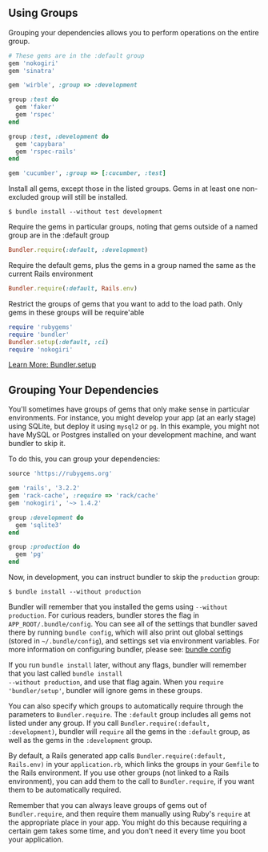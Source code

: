 ## Using Groups

Grouping your dependencies allows you
to perform operations on the entire
group.

~~~ ruby
# These gems are in the :default group
gem 'nokogiri'
gem 'sinatra'

gem 'wirble', :group => :development

group :test do
  gem 'faker'
  gem 'rspec'
end

group :test, :development do
  gem 'capybara'
  gem 'rspec-rails'
end

gem 'cucumber', :group => [:cucumber, :test]
~~~

Install all gems, except those in the
listed groups. Gems in at least one
non-excluded group will still be installed.

    $ bundle install --without test development

Require the gems in particular groups,
noting that gems outside of a named group
are in the :default group

~~~ ruby
Bundler.require(:default, :development)
~~~

Require the default gems, plus the gems
in a group named the same as the current
Rails environment

~~~ ruby
Bundler.require(:default, Rails.env)
~~~

Restrict the groups of gems that you
want to add to the load path. Only gems
in these groups will be require'able

~~~ ruby
require 'rubygems'
require 'bundler'
Bundler.setup(:default, :ci)
require 'nokogiri'
~~~

<a class="btn btn-primary" href="/bundler_setup.html">Learn More: Bundler.setup</a>

## Grouping Your Dependencies

You'll sometimes have groups of gems that only make sense in particular environments.
For instance, you might develop your app (at an early stage) using SQLite, but deploy it
using <code>mysql2</code> or <code>pg</code>. In this example, you might not have MySQL
or Postgres installed on your development machine, and want bundler to skip it.

To do this, you can group your dependencies:

~~~ ruby
source 'https://rubygems.org'

gem 'rails', '3.2.2'
gem 'rack-cache', :require => 'rack/cache'
gem 'nokogiri', '~> 1.4.2'

group :development do
  gem 'sqlite3'
end

group :production do
  gem 'pg'
end
~~~

Now, in development, you can instruct bundler to skip the <code>production</code> group:

    $ bundle install --without production

Bundler will remember that you installed the gems using <code>--without
production</code>. For curious readers, bundler stores the flag in
<code>APP_ROOT/.bundle/config</code>. You can see all of the settings that bundler saved
there by running <code>bundle config</code>, which will also print out global settings
(stored in <code>~/.bundle/config</code>), and settings set via environment variables.
For more information on configuring bundler, please see:
[bundle config](/bundle_config.html)

If you run <code>bundle install</code> later, without any flags, bundler will remember
that you last called <code>bundle install --without production</code>, and use that flag
again. When you <code>require 'bundler/setup'</code>, bundler will ignore gems in these
groups.

You can also specify which groups to automatically require through the parameters to
<code>Bundler.require</code>. The <code>:default</code> group includes all gems not
listed under any group. If you call <code>Bundler.require(:default, :development)</code>,
bundler will <code>require</code> all the gems in the <code>:default</code> group, as
well as the gems in the <code>:development</code> group.

By default, a Rails generated app calls <code>Bundler.require(:default,
Rails.env)</code> in your <code>application.rb</code>, which links the groups in your
<code>Gemfile</code> to the Rails environment. If you use other groups (not linked to a
Rails environment), you can add them to the call to <code>Bundler.require</code>, if you
want them to be automatically required.

Remember that you can always leave groups of gems out of <code>Bundler.require</code>,
and then require them manually using Ruby's <code>require</code> at the appropriate
place in your app. You might do this because requiring a certain gem takes some time,
and you don't need it every time you boot your application.
